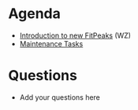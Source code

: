 Agenda
======

* [Introduction to new FitPeaks](https://github.com/mantidproject/documents/blob/master/Project-Management/MantidReviewMeeting/topics/FitPeaks.md) (WZ)
* [Maintenance Tasks](https://github.com/mantidproject/documents/blob/master/Project-Management/TechnicalSteeringCommittee/reports/MaintenanceTasks.md)

Questions
=========

* Add your questions here
